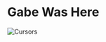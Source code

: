 # Gabe Was Here
![Cursors](https://external-content.duckduckgo.com/iu/?u=http%3A%2F%2Fcur.cursors-4u.net%2Ffood%2Fimages2%2Ffoo124.gif&f=1&nofb=1)
